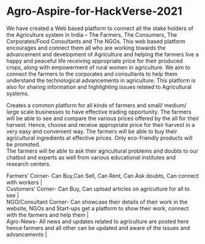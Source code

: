 # Agro-Aspire-for-HackVerse-2021


We have created a Web based platform to connect all the stake holders of the Agriculture system in India – The Farmers, The Consumers, The Corporates/Food Consultants and The NGOs. This web based platform encourages and connect them all who are working towards the advancement and development of Agriculture and helping the farmers live a happy and peaceful life receiving appropriate price for their produced crops, along with empowerment of rural women in agriculture.  We aim to connect the farmers to the corporates and consultants to help them understand the technological advancements in agriculture. This platform is also for sharing information and highlighting issues related to Agricultural systems.



Creates a common platform for all kinds of farmers and small/ medium/ large scale businesses to have effective trading opportunity. 
The farmers will be able to see and compare the various prices offered by the all for their harvest. Hence, choose and receive appropriate price for their harvest in a very easy and convenient way. 
The farmers will be able to buy their agricultural ingredients at effective prices. Only eco-friendly products will be promoted.  
The farmers will be able to ask their agricultural problems and doubts to our chatbot and experts as well from various educational institutes and research centers. 



Farmers’ Corner- Can Buy,Can Sell, Can Rent, Can Ask doubts, Can connect with workers  |  
Customers’ Corner- Can Buy, Can upload articles on agriculture for all to see  |  
NGO/Consultant Corner- Can showcase their details of their work in the website, NGOs and Start-ups get a platform to show their work, connect with the farmers and help them  |  
Agro-News- All news and updates related to agriculture are posted here hence farmers and all other can be updated and aware of the issues and advancements  |  

